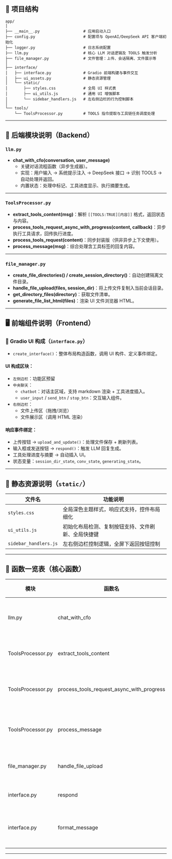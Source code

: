 
## 📁 项目结构

```
app/
│
├── __main__.py                   # 应用启动入口
├── config.py                     # 配置项与 OpenAI/DeepSeek API 客户端初始化
├── logger.py                     # 日志系统配置
├── llm.py                        # 核心 LLM 对话逻辑及 TOOLS 触发分析
├── file_manager.py               # 文件管理：上传、会话隔离、文件展示等
│
├── interface/
│   ├── interface.py              # Gradio 前端构建与事件交互
│   ├── ui_assets.py              # 静态资源管理
│   └── static/
│       ├── styles.css            # 全局 UI 样式表
│       ├── ui_utils.js           # 通用 UI 增强脚本
│       └── sidebar_handlers.js   # 左右侧边栏的行为控制脚本
│
└── tools/
    └── ToolsProcessor.py         # TOOLS 指令提取与工具链任务调度处理
```

---

## 🔧 后端模块说明（Backend）

### `llm.py`
- **chat_with_cfo(conversation, user_message)**
  - 关键对话流程函数（异步生成器）。
  - 实现：用户输入 → 系统提示注入 → DeepSeek 接口 → 识别 TOOLS → 自动处理并返回。
  - 内置状态：处理中标记、工具进度显示、执行摘要生成。

---

### `ToolsProcessor.py`
- **extract_tools_content(msg)**：解析 `[[TOOLS:TRUE][内容]]` 格式，返回状态与内容。
- **process_tools_request_async_with_progress(content, callback)**：异步执行工具请求，回传执行进度。
- **process_tools_request(content)**：同步封装版（供非异步上下文使用）。
- **process_message(msg)**：综合处理含工具标签的回复内容。

---

### `file_manager.py`
- **create_file_directories() / create_session_directory()**：自动创建隔离文件目录。
- **handle_file_upload(files, session_dir)**：将上传文件复制入当前会话目录。
- **get_directory_files(directory)**：获取文件清单。
- **generate_file_list_html(files)**：渲染 UI 文件浏览器 HTML。

---

## 🖥️ 前端组件说明（Frontend）

### 📁 Gradio UI 构成（`interface.py`）
- `create_interface()`：整体布局构造函数，调用 UI 构件、定义事件绑定。

#### UI 构成区块：
- `左侧边栏`：功能区预留
- `中央聊天`：
  - `chatbot`：对话主区域，支持 markdown 渲染 + 工具进度插入。
  - `user_input` / `send_btn` / `stop_btn`：交互输入组件。
- `右侧边栏`：
  - 文件上传区（拖拽/浏览）
  - 文件展示区（调用 HTML 渲染）

#### 响应事件绑定：
- 上传按钮 → `upload_and_update()`：处理文件保存 + 刷新列表。
- 输入框或发送按钮 → `respond()`：触发 LLM 回复生成。
- 工具处理进度与摘要 → 自动插入 UI。
- 状态变量：`session_dir_state`, `conv_state`, `generating_state`。

---

## 🎨 静态资源说明（`static/`）

| 文件名 | 功能说明 |
|--------|----------|
| `styles.css` | 全局深色主题样式，响应式支持，控件布局细化 |
| `ui_utils.js` | 初始化布局检测、复制按钮支持、文件刷新、全局快捷键 |
| `sidebar_handlers.js` | 左右侧边栏控制逻辑，全屏下返回按钮控制 |

---

## 🧪 函数一览表（核心函数）

| 模块 | 函数名 | 功能简述 |
|------|--------|----------|
| llm.py | chat_with_cfo | 异步处理用户对话与工具自动调用 |
| ToolsProcessor.py | extract_tools_content | 提取 TOOLS 标签内容 |
| ToolsProcessor.py | process_tools_request_async_with_progress | 异步执行工具并实时回调进度 |
| ToolsProcessor.py | process_message | 整理与格式化最终 LLM 回复内容 |
| file_manager.py | handle_file_upload | 处理用户上传并归档文件 |
| interface.py | respond | 主前端响应函数 |
| interface.py | format_message | 格式化消息展示工具状态与摘要 |

---